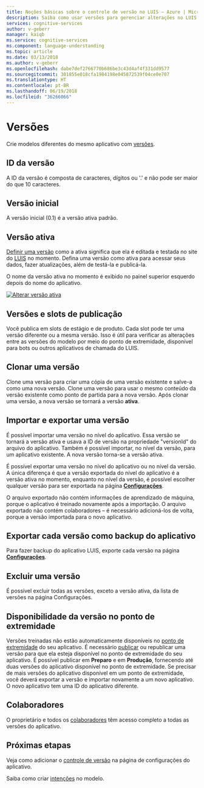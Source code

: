 ```yaml
---
title: Noções básicas sobre o controle de versão no LUIS – Azure | Microsoft Docs
description: Saiba como usar versões para gerenciar alterações no LUIS (Reconhecimento vocal)
services: cognitive-services
author: v-geberr
manager: kaiqb
ms.service: cognitive-services
ms.component: language-understanding
ms.topic: article
ms.date: 03/13/2018
ms.author: v-geberr
ms.openlocfilehash: dabe7def2766770b686be3c43d4af4f331dd9577
ms.sourcegitcommit: 301855e018cfa1984198e045872539f04ce0e707
ms.translationtype: HT
ms.contentlocale: pt-BR
ms.lasthandoff: 06/19/2018
ms.locfileid: "36266066"
---
```

# <a name="versions"></a>Versões
Crie modelos diferentes do mesmo aplicativo com [versões](luis-how-to-manage-versions.md). 

## <a name="version-id"></a>ID da versão
A ID da versão é composta de caracteres, dígitos ou '.' e não pode ser maior do que 10 caracteres.

## <a name="initial-version"></a>Versão inicial
A versão inicial (0.1) é a versão ativa padrão. 

## <a name="active-version"></a>Versão ativa
[Definir uma versão](luis-how-to-manage-versions.md#set-active-version) como a ativa significa que ela é editada e testada no site do [LUIS][LUIS] no momento. Defina uma versão como ativa para acessar seus dados, fazer atualizações, além de testá-la e publicá-la.

O nome da versão ativa no momento é exibido no painel superior esquerdo depois do nome do aplicativo. 

[ ![Alterar versão ativa](./media/luis-concept-version/version-in-nav-bar-inline.png) ](./media/luis-concept-version/version-in-nav-bar-expanded.png#lightbox)

## <a name="versions-and-publishing-slots"></a>Versões e slots de publicação
Você publica em slots de estágio e de produto. Cada slot pode ter uma versão diferente ou a mesma versão. Isso é útil para verificar as alterações entre as versões do modelo por meio do ponto de extremidade, disponível para bots ou outros aplicativos de chamada do LUIS. 

## <a name="clone-a-version"></a>Clonar uma versão
Clone uma versão para criar uma cópia de uma versão existente e salve-a como uma nova versão. Clone uma versão para usar o mesmo conteúdo da versão existente como ponto de partida para a nova versão. Após clonar uma versão, a nova versão se tornará a versão **ativa**. 

## <a name="import-and-export-a-version"></a>Importar e exportar uma versão
É possível importar uma versão no nível do aplicativo. Essa versão se tornará a versão ativa e usava a ID de versão na propriedade "versionId" do arquivo do aplicativo. Também é possível importar, no nível da versão, para um aplicativo existente. A nova versão torna-se a versão ativa. 

É possível exportar uma versão no nível do aplicativo ou no nível da versão. A única diferença é que a versão exportada do nível do aplicativo é a versão ativa no momento, enquanto no nível da versão, é possível escolher qualquer versão para ser exportada na página **[Configurações](luis-how-to-manage-versions.md)**. 

O arquivo exportado não contém informações de aprendizado de máquina, porque o aplicativo é treinado novamente após a importação. O arquivo exportado não contém colaboradores – é necessário adicioná-los de volta, porque a versão importada para o novo aplicativo.

## <a name="export-each-version-as-app-backup"></a>Exportar cada versão como backup do aplicativo
Para fazer backup do aplicativo LUIS, exporte cada versão na página **[Configurações](luis-how-to-manage-versions.md)**.

## <a name="delete-a-version"></a>Excluir uma versão
É possível excluir todas as versões, exceto a versão ativa, da lista de versões na página Configurações. 

## <a name="version-availability-at-the-endpoint"></a>Disponibilidade da versão no ponto de extremidade
Versões treinadas não estão automaticamente disponíveis no [ponto de extremidade](luis-glossary.md#endpoint) do seu aplicativo. É necessário [publicar](PublishApp.md) ou republicar uma versão para que ela esteja disponível no ponto de extremidade do seu aplicativo. É possível publicar em **Preparo** e em **Produção**, fornecendo até duas versões do aplicativo disponível no ponto de extremidade. Se precisar de mais versões do aplicativo disponível em um ponto de extremidade, você deverá exportar a versão e importar novamente a um novo aplicativo. O novo aplicativo tem uma ID do aplicativo diferente.

## <a name="collaborators"></a>Colaboradores
O proprietário e todos os [colaboradores](luis-how-to-collaborate.md) têm acesso completo a todas as versões do aplicativo.

## <a name="next-steps"></a>Próximas etapas

Veja como adicionar o [controle de versão](luis-how-to-manage-versions.md) na página de configurações do aplicativo. 

Saiba como criar [intenções](luis-concept-intent.md) no modelo.

[LUIS]: https://docs.microsoft.com/azure/cognitive-services/luis/luis-reference-regions